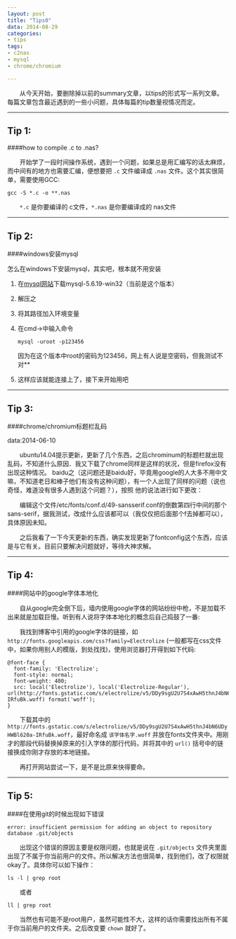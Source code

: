 ```yaml
---
layout: post
title: "Tips0"
data: 2014-08-29
categories:
- tips
tags:
- c2nas
- mysql
- chrome/chromium

---
```


　　从今天开始，要删除掉以前的summary文章，以tips的形式写一系列文章。每篇文章包含最近遇到的一些小问题，具体每篇的tip数量视情况而定。

---

Tip 1:
---

####how to compile .c to .nas?

　　开始学了一段时间操作系统，遇到一个问题，如果总是用汇编写的话太麻烦，而中间有的地方也需要汇编，便想要把 `.c` 文件编译成 `.nas` 文件。这个其实很简单，需要使用GCC:

	gcc -S *.c -o **.nas

　　`*.c` 是你要编译的 c文件，`*.nas` 是你要编译成的 nas文件

---

Tip 2:
---

####windows安装mysql

怎么在windows下安装mysql，其实吧，根本就不用安装

1. 在[mysql网站](http://dev.mysql.com/downloads/mysql/)下载mysql-5.6.19-win32（当前是这个版本）
2. 解压之
3. 将其路径加入环境变量
4. 在cmd->中输入命令

       mysql -uroot -p123456
       
   因为在这个版本中root的密码为123456，网上有人说是空密码，但我测试不对**
5. 这样应该就能连接上了，接下来开始用吧

---

Tip 3:
---

####chrome/chromium标题栏乱码

data:2014-06-10

　　ubuntu14.04提示更新，更新了几个东西，之后chrominum的标题栏就出现乱码，不知道什么原因．我又下载了chrome同样是这样的状况，但是firefox没有出现这种情况。
baidu之（这问题还是baidu好，毕竟用google的人大多不用中文嘛，不知道老日和棒子他们有没有这种问题），有一个人出现了同样的问题（说也奇怪，难道没有很多人遇到这个问题？），按照
他的说法进行如下更改：

　　编辑这个文件/etc/fonts/conf.d/49-sansserif.conf的倒数第四行中间的那个sans-serif，据我测试，改成什么应该都可以（我仅仅把后面那个f去掉都可以），具体原因未知。
   
　　之后我看了一下今天更新的东西，确实发现更新了fontconfig这个东西，应该是与它有关。目前只要解决问题就好，等待大神求解。

---

Tip 4:
---

####网站中的google字体本地化

　　自从google完全倒下后，墙内使用google字体的网站纷纷中枪，不是加载不出来就是加载巨慢。听到有人说将字体本地化的概念后自己捣鼓了一番:

　　我找到博客中引用的google字体的链接，如 `http://fonts.googleapis.com/css?family=Electrolize` (一般都写在css文件中，如果你用别人的模版，到处找找)，使用浏览器打开得到如下代码:

	@font-face {
	  font-family: 'Electrolize';
	  font-style: normal;
	  font-weight: 400;
	  src: local('Electrolize'), local('Electrolize-Regular'), url(http://fonts.gstatic.com/s/electrolize/v5/DDy9sgU2U7S4xAwH5thnJ4bN6UDyHWBl620a-IRfuBk.woff) format('woff');
	}

　　下载其中的 `http://fonts.gstatic.com/s/electrolize/v5/DDy9sgU2U7S4xAwH5thnJ4bN6UDyHWBl620a-IRfuBk.woff`，最好命名成 `该字体名字.woff` 并放在fonts文件夹中。用刚才的那段代码替换掉原来的引入字体的那行代码，并将其中的 `url()` 括号中的链接换成你刚才存放的本地链接。

　　再打开网站尝试一下，是不是比原来快得要命。

---

Tip 5:
---

####在使用git的时候出现如下错误

	error: insufficient permission for adding an object to repository database .git/objects

　　出现这个错误的原因主要是权限问题，也就是说在 `.git/objects` 文件夹里面出现了不属于你当前用户的文件。所以解决方法也很简单，找到他们，改了权限就okay了。具体你可以如下操作：

	ls -l | grep root

　　或者

	ll | grep root

　　当然也有可能不是root用户，虽然可能性不大，这样的话你需要找出所有不属于你当前用户的文件夹。之后改变要 `chown` 就好了。
